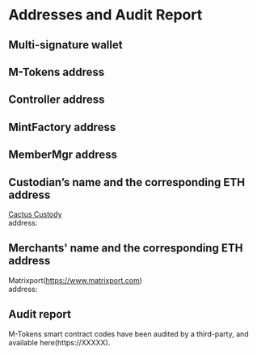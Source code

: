 Addresses and Audit Report
===

Multi-signature wallet
---


M-Tokens address 
---


Controller address
---


MintFactory address
---


MemberMgr address
---


Custodian’s name and the corresponding ETH address
---
[Cactus Custody](https://www.mycactus.com)         
address:

Merchants' name and the corresponding ETH address
---
Matrixport(https://www.matrixport.com)            
address:

Audit report
---
M-Tokens smart contract codes have been audited by a third-party, and available here(https://XXXXX).

